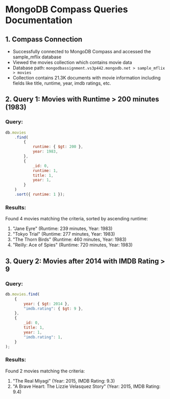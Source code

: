 # MongoDB Compass Queries Documentation

## 1. Compass Connection

-   Successfully connected to MongoDB Compass and accessed the sample_mflix database
-   Viewed the movies collection which contains movie data
-   Database path: `mongodbassignment.vs3p442.mongodb.net > sample_mflix > movies`
-   Collection contains 21.3K documents with movie information including fields like title, runtime, year, imdb ratings, etc.

## 2. Query 1: Movies with Runtime > 200 minutes (1983)

### Query:

```javascript
db.movies
    .find(
        {
            runtime: { $gt: 200 },
            year: 1983,
        },
        {
            _id: 0,
            runtime: 1,
            title: 1,
            year: 1,
        }
    )
    .sort({ runtime: 1 });
```

### Results:

Found 4 movies matching the criteria, sorted by ascending runtime:

1. "Jane Eyre" (Runtime: 239 minutes, Year: 1983)
2. "Tokyo Trial" (Runtime: 277 minutes, Year: 1983)
3. "The Thorn Birds" (Runtime: 460 minutes, Year: 1983)
4. "Reilly: Ace of Spies" (Runtime: 720 minutes, Year: 1983)

## 3. Query 2: Movies after 2014 with IMDB Rating > 9

### Query:

```javascript
db.movies.find(
    {
        year: { $gt: 2014 },
        "imdb.rating": { $gt: 9 },
    },
    {
        _id: 0,
        title: 1,
        year: 1,
        "imdb.rating": 1,
    }
);
```

### Results:

Found 2 movies matching the criteria:

1. "The Real Miyagi" (Year: 2015, IMDB Rating: 9.3)
2. "A Brave Heart: The Lizzie Velasquez Story" (Year: 2015, IMDB Rating: 9.4)
